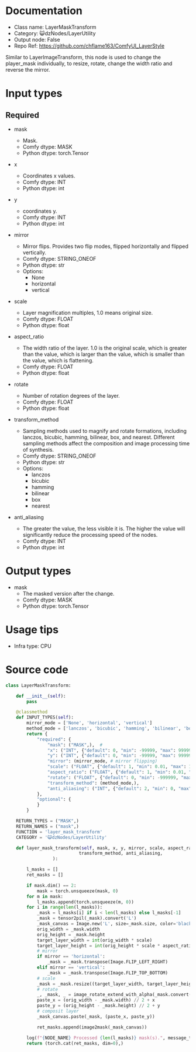 # Documentation
- Class name: LayerMaskTransform
- Category: 😺dzNodes/LayerUtility
- Output node: False
- Repo Ref: https://github.com/chflame163/ComfyUI_LayerStyle

Similar to LayerImageTransform, this node is used to change the player_mask individually, to resize, rotate, change the width ratio and reverse the mirror.

# Input types

## Required

- mask
    - Mask.
    - Comfy dtype: MASK
    - Python dtype: torch.Tensor

- x
    - Coordinates x values.
    - Comfy dtype: INT
    - Python dtype: int

- y
    - coordinates y.
    - Comfy dtype: INT
    - Python dtype: int

- mirror
    - Mirror flips. Provides two flip modes, flipped horizontally and flipped vertically.
    - Comfy dtype: STRING_ONEOF
    - Python dtype: str
    - Options:
        - None
        - horizontal
        - vertical

- scale
    - Layer magnification multiples, 1.0 means original size.
    - Comfy dtype: FLOAT
    - Python dtype: float

- aspect_ratio
    - The width ratio of the layer. 1.0 is the original scale, which is greater than the value, which is larger than the value, which is smaller than the value, which is flattening.
    - Comfy dtype: FLOAT
    - Python dtype: float

- rotate
    - Number of rotation degrees of the layer.
    - Comfy dtype: FLOAT
    - Python dtype: float

- transform_method
    - Sampling methods used to magnify and rotate formations, including lanczos, bicubic, hamming, bilinear, box, and nearest. Different sampling methods affect the composition and image processing time of synthesis.
    - Comfy dtype: STRING_ONEOF
    - Python dtype: str
    - Options:
        - lanczos
        - bicubic
        - hamming
        - bilinear
        - box
        - nearest

- anti_aliasing
    - The greater the value, the less visible it is. The higher the value will significantly reduce the processing speed of the nodes.
    - Comfy dtype: INT
    - Python dtype: int

# Output types

- mask
    - The masked version after the change.
    - Comfy dtype: MASK
    - Python dtype: torch.Tensor

# Usage tips
- Infra type: CPU

# Source code
```python
class LayerMaskTransform:

    def __init__(self):
        pass

    @classmethod
    def INPUT_TYPES(self):
        mirror_mode = ['None', 'horizontal', 'vertical']
        method_mode = ['lanczos', 'bicubic', 'hamming', 'bilinear', 'box', 'nearest']
        return {
            "required": {
                "mask": ("MASK",),  #
                "x": ("INT", {"default": 0, "min": -99999, "max": 99999, "step": 1}),
                "y": ("INT", {"default": 0, "min": -99999, "max": 99999, "step": 1}),
                "mirror": (mirror_mode, # mirror flipping)
                "scale": ("FLOAT", {"default": 1, "min": 0.01, "max": 100, "step": 0.01}),
                "aspect_ratio": ("FLOAT", {"default": 1, "min": 0.01, "max": 100, "step": 0.01}),
                "rotate": ("FLOAT", {"default": 0, "min": -999999, "max": 999999, "step": 0.01}),
                "transform_method": (method_mode,),
                "anti_aliasing": ("INT", {"default": 2, "min": 0, "max": 16, "step": 1}),
            },
            "optional": {
            }
        }

    RETURN_TYPES = ("MASK",)
    RETURN_NAMES = ("mask",)
    FUNCTION = 'layer_mask_transform'
    CATEGORY = '😺dzNodes/LayerUtility'

    def layer_mask_transform(self, mask, x, y, mirror, scale, aspect_ratio, rotate,
                            transform_method, anti_aliasing,
                  ):

        l_masks = []
        ret_masks = []

        if mask.dim() == 2:
            mask = torch.unsqueeze(mask, 0)
        for m in mask:
            l_masks.append(torch.unsqueeze(m, 0))
        for i in range(len(l_masks)):
            _mask = l_masks[i] if i < len(l_masks) else l_masks[-1]
            _mask = tensor2pil(_mask).convert('L')
            _mask_canvas = Image.new('L', size=_mask.size, color='black')
            orig_width = _mask.width
            orig_height = _mask.height
            target_layer_width = int(orig_width * scale)
            target_layer_height = int(orig_height * scale * aspect_ratio)
            # mirror
            if mirror == 'horizontal':
                _mask = _mask.transpose(Image.FLIP_LEFT_RIGHT)
            elif mirror == 'vertical':
                _mask = _mask.transpose(Image.FLIP_TOP_BOTTOM)
            # scale
            _mask = _mask.resize((target_layer_width, target_layer_height))
            # rotate
            _, _mask, _ = image_rotate_extend_with_alpha(_mask.convert('RGB'), rotate, _mask, transform_method, anti_aliasing)
            paste_x = (orig_width - _mask.width) // 2 + x
            paste_y = (orig_height - _mask.height) // 2 + y
            # composit layer
            _mask_canvas.paste(_mask, (paste_x, paste_y))

            ret_masks.append(image2mask(_mask_canvas))

        log(f"{NODE_NAME} Processed {len(l_masks)} mask(s).", message_type='finish')
        return (torch.cat(ret_masks, dim=0),)
```